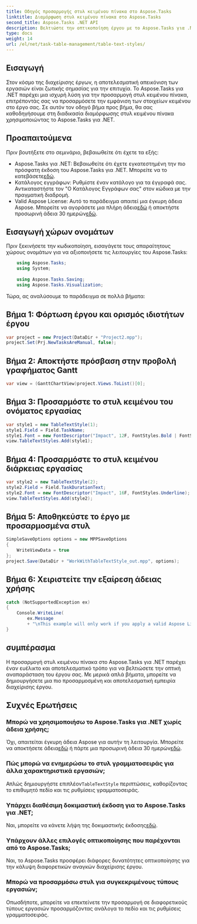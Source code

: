 ```yaml
---
title: Οδηγός προσαρμογής στυλ κειμένου πίνακα στο Aspose.Tasks
linktitle: Διαμόρφωση στυλ κειμένου πίνακα στο Aspose.Tasks
second_title: Aspose.Tasks .NET API
description: Βελτιώστε την οπτικοποίηση έργου με το Aspose.Tasks για .NET. Μάθετε να διαμορφώνετε τα στυλ κειμένου πίνακα βήμα προς βήμα. Ενισχύστε την αποτελεσματικότητα και την παρουσίαση.
type: docs
weight: 14
url: /el/net/task-table-management/table-text-styles/
---
```

## Εισαγωγή
Στον κόσμο της διαχείρισης έργων, η αποτελεσματική απεικόνιση των εργασιών είναι ζωτικής σημασίας για την επιτυχία. Το Aspose.Tasks για .NET παρέχει μια ισχυρή λύση για την προσαρμογή στυλ κειμένου πίνακα, επιτρέποντάς σας να προσαρμόσετε την εμφάνιση των στοιχείων κειμένου στο έργο σας. Σε αυτόν τον οδηγό βήμα προς βήμα, θα σας καθοδηγήσουμε στη διαδικασία διαμόρφωσης στυλ κειμένου πίνακα χρησιμοποιώντας το Aspose.Tasks για .NET.
## Προαπαιτούμενα
Πριν βουτήξετε στο σεμινάριο, βεβαιωθείτε ότι έχετε τα εξής:
-  Aspose.Tasks για .NET: Βεβαιωθείτε ότι έχετε εγκατεστημένη την πιο πρόσφατη έκδοση του Aspose.Tasks για .NET. Μπορείτε να το κατεβάσετε[εδώ](https://releases.aspose.com/tasks/net/).
- Κατάλογος εγγράφων: Ρυθμίστε έναν κατάλογο για τα έγγραφά σας. Αντικαταστήστε τον "Ο Κατάλογος Εγγράφων σας" στον κώδικα με την πραγματική διαδρομή.
-  Valid Aspose License: Αυτό το παράδειγμα απαιτεί μια έγκυρη άδεια Aspose. Μπορείτε να αγοράσετε μια πλήρη άδεια[εδώ](https://purchase.aspose.com/buy) ή αποκτήστε προσωρινή άδεια 30 ημερών[εδώ](https://purchase.aspose.com/temporary-license/).
## Εισαγωγή χώρων ονομάτων
Πριν ξεκινήσετε την κωδικοποίηση, εισαγάγετε τους απαραίτητους χώρους ονομάτων για να αξιοποιήσετε τις λειτουργίες του Aspose.Tasks:
```csharp
    using Aspose.Tasks;
    using System;
    
    using Aspose.Tasks.Saving;
    using Aspose.Tasks.Visualization;
```
Τώρα, ας αναλύσουμε το παράδειγμα σε πολλά βήματα:
## Βήμα 1: Φόρτωση έργου και ορισμός ιδιοτήτων έργου
```csharp
var project = new Project(DataDir + "Project2.mpp");
project.Set(Prj.NewTasksAreManual, false);
```
## Βήμα 2: Αποκτήστε πρόσβαση στην προβολή γραφήματος Gantt
```csharp
var view = (GanttChartView)project.Views.ToList()[0];
```
## Βήμα 3: Προσαρμόστε το στυλ κειμένου του ονόματος εργασίας
```csharp
var style1 = new TableTextStyle(1);
style1.Field = Field.TaskName;
style1.Font = new FontDescriptor("Impact", 12F, FontStyles.Bold | FontStyles.Italic);
view.TableTextStyles.Add(style1);
```
## Βήμα 4: Προσαρμόστε το στυλ κειμένου διάρκειας εργασίας
```csharp
var style2 = new TableTextStyle(2);
style2.Field = Field.TaskDurationText;
style2.Font = new FontDescriptor("Impact", 16F, FontStyles.Underline);
view.TableTextStyles.Add(style2);
```
## Βήμα 5: Αποθηκεύστε το έργο με προσαρμοσμένα στυλ
```csharp
SimpleSaveOptions options = new MPPSaveOptions
{
    WriteViewData = true
};
project.Save(DataDir + "WorkWithTableTextStyle_out.mpp", options);
```
## Βήμα 6: Χειριστείτε την εξαίρεση άδειας χρήσης
```csharp
catch (NotSupportedException ex)
{
    Console.WriteLine(
        ex.Message
        + "\nThis example will only work if you apply a valid Aspose License. You can purchase a full license or get a 30-day temporary license from [Aspose](http://www.aspose.com/purchase/default.aspx.");
}
```
## συμπέρασμα
Η προσαρμογή στυλ κειμένου πίνακα στο Aspose.Tasks για .NET παρέχει έναν ευέλικτο και αποτελεσματικό τρόπο για να βελτιώσετε την οπτική αναπαράσταση του έργου σας. Με μερικά απλά βήματα, μπορείτε να δημιουργήσετε μια πιο προσαρμοσμένη και αποτελεσματική εμπειρία διαχείρισης έργου.
## Συχνές Ερωτήσεις
### Μπορώ να χρησιμοποιήσω το Aspose.Tasks για .NET χωρίς άδεια χρήσης;
 Όχι, απαιτείται έγκυρη άδεια Aspose για αυτήν τη λειτουργία. Μπορείτε να αποκτήσετε άδεια[εδώ](https://purchase.aspose.com/buy) ή πάρτε μια προσωρινή άδεια 30 ημερών[εδώ](https://purchase.aspose.com/temporary-license/).
### Πώς μπορώ να ενημερώσω το στυλ γραμματοσειράς για άλλα χαρακτηριστικά εργασιών;
 Απλώς δημιουργήστε επιπλέον`TableTextStyle` περιπτώσεις, καθορίζοντας το επιθυμητό πεδίο και τις ρυθμίσεις γραμματοσειράς.
### Υπάρχει διαθέσιμη δοκιμαστική έκδοση για το Aspose.Tasks για .NET;
 Ναι, μπορείτε να κάνετε λήψη της δοκιμαστικής έκδοσης[εδώ](https://releases.aspose.com/).
### Υπάρχουν άλλες επιλογές οπτικοποίησης που παρέχονται από το Aspose.Tasks;
Ναι, το Aspose.Tasks προσφέρει διάφορες δυνατότητες οπτικοποίησης για την κάλυψη διαφορετικών αναγκών διαχείρισης έργου.
### Μπορώ να προσαρμόσω στυλ για συγκεκριμένους τύπους εργασιών;
Οπωσδήποτε, μπορείτε να επεκτείνετε την προσαρμογή σε διαφορετικούς τύπους εργασιών προσαρμόζοντας ανάλογα το πεδίο και τις ρυθμίσεις γραμματοσειράς.